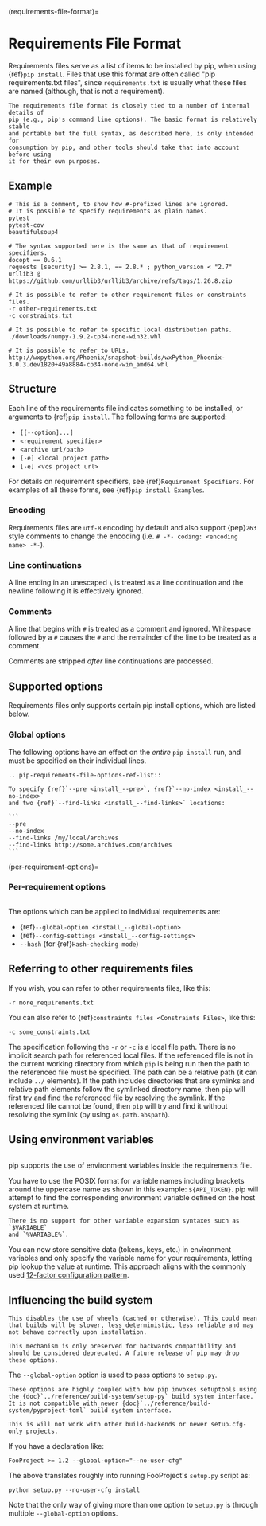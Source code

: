 (requirements-file-format)=

# Requirements File Format

Requirements files serve as a list of items to be installed by pip, when
using {ref}`pip install`. Files that use this format are often called
"pip requirements.txt files", since `requirements.txt` is usually what
these files are named (although, that is not a requirement).

```{note}
The requirements file format is closely tied to a number of internal details of
pip (e.g., pip's command line options). The basic format is relatively stable
and portable but the full syntax, as described here, is only intended for
consumption by pip, and other tools should take that into account before using
it for their own purposes.
```

## Example

```
# This is a comment, to show how #-prefixed lines are ignored.
# It is possible to specify requirements as plain names.
pytest
pytest-cov
beautifulsoup4

# The syntax supported here is the same as that of requirement specifiers.
docopt == 0.6.1
requests [security] >= 2.8.1, == 2.8.* ; python_version < "2.7"
urllib3 @ https://github.com/urllib3/urllib3/archive/refs/tags/1.26.8.zip

# It is possible to refer to other requirement files or constraints files.
-r other-requirements.txt
-c constraints.txt

# It is possible to refer to specific local distribution paths.
./downloads/numpy-1.9.2-cp34-none-win32.whl

# It is possible to refer to URLs.
http://wxpython.org/Phoenix/snapshot-builds/wxPython_Phoenix-3.0.3.dev1820+49a8884-cp34-none-win_amd64.whl
```

## Structure

Each line of the requirements file indicates something to be installed,
or arguments to {ref}`pip install`. The following forms are supported:

- `[[--option]...]`
- `<requirement specifier>`
- `<archive url/path>`
- `[-e] <local project path>`
- `[-e] <vcs project url>`

For details on requirement specifiers, see {ref}`Requirement Specifiers`. For
examples of all these forms, see {ref}`pip install Examples`.

### Encoding

Requirements files are `utf-8` encoding by default and also support
{pep}`263` style comments to change the encoding (i.e.
`# -*- coding: <encoding name> -*-`).

### Line continuations

A line ending in an unescaped `\` is treated as a line continuation
and the newline following it is effectively ignored.

### Comments

A line that begins with `#` is treated as a comment and ignored. Whitespace
followed by a `#` causes the `#` and the remainder of the line to be
treated as a comment.

Comments are stripped _after_ line continuations are processed.

## Supported options

Requirements files only supports certain pip install options, which are listed
below.

### Global options

The following options have an effect on the _entire_ `pip install` run, and
must be specified on their individual lines.

```{eval-rst}
.. pip-requirements-file-options-ref-list::
```

````{admonition} Example
To specify {ref}`--pre <install_--pre>`, {ref}`--no-index <install_--no-index>`
and two {ref}`--find-links <install_--find-links>` locations:

```
--pre
--no-index
--find-links /my/local/archives
--find-links http://some.archives.com/archives
```
````

(per-requirement-options)=

### Per-requirement options

```{versionadded} 7.0

```

The options which can be applied to individual requirements are:

- {ref}`--global-option <install_--global-option>`
- {ref}`--config-settings <install_--config-settings>`
- `--hash` (for {ref}`Hash-checking mode`)

## Referring to other requirements files

If you wish, you can refer to other requirements files, like this:

```
-r more_requirements.txt
```

You can also refer to {ref}`constraints files <Constraints Files>`, like this:

```
-c some_constraints.txt
```

The specification following the `-r` or `-c` is a local file path. There is
no implicit search path for referenced local files. If the referenced file
is not in the current working directory from which `pip` is being run then
the path to the referenced file must be specified. The path can be a relative
path (it can include `../` elements). If the path includes directories that
are symlinks and relative path elements follow the symlinked directory name,
then `pip` will first try and find the referenced file by resolving the symlink.
If the referenced file cannot be found, then `pip` will try and find it
without resolving the symlink (by using `os.path.abspath`).

## Using environment variables

```{versionadded} 10.0

```

pip supports the use of environment variables inside the
requirements file.

You have to use the POSIX format for variable names including brackets around
the uppercase name as shown in this example: `${API_TOKEN}`. pip will attempt
to find the corresponding environment variable defined on the host system at
runtime.

```{note}
There is no support for other variable expansion syntaxes such as `$VARIABLE`
and `%VARIABLE%`.
```

You can now store sensitive data (tokens, keys, etc.) in environment variables
and only specify the variable name for your requirements, letting pip lookup
the value at runtime. This approach aligns with the commonly used
[12-factor configuration pattern](https://12factor.net/config).


## Influencing the build system

```{danger}
This disables the use of wheels (cached or otherwise). This could mean that builds will be slower, less deterministic, less reliable and may not behave correctly upon installation.

This mechanism is only preserved for backwards compatibility and should be considered deprecated. A future release of pip may drop these options.
```

The `--global-option` option is used to pass options to `setup.py`.

```{attention}
These options are highly coupled with how pip invokes setuptools using the {doc}`../reference/build-system/setup-py` build system interface. It is not compatible with newer {doc}`../reference/build-system/pyproject-toml` build system interface.

This is will not work with other build-backends or newer setup.cfg-only projects.
```

If you have a declaration like:

    FooProject >= 1.2 --global-option="--no-user-cfg"

The above translates roughly into running FooProject's `setup.py` script as:

    python setup.py --no-user-cfg install

Note that the only way of giving more than one option to `setup.py` is through multiple `--global-option` options.
